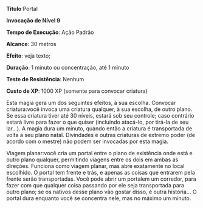 **Titulo**:Portal

**Invocação de Nível 9**

**Tempo de Execução**: Ação Padrão

**Alcance**: 30 metros

**Efeito**: veja texto;

**Duração**: 1 minuto ou concentração, até 1 minuto

**Teste de Resistência**: Nenhum

**Custo de XP**: 1000 XP (somente para convocar criatura)

Esta magia gera um dos seguintes efeitos, à sua escolha.
Convocar criatura:você invoca uma  criatura qualquer, à sua escolha, de outro plano. Se essa criatura tiver até 30 níveis, estará sob seu controle; caso contrário estará livre para fazer o que quiser (incluindo atacá-lo, por tirá-la de seu lar...). 
A magia dura um minuto, quando então a criatura é transportada de volta a seu plano natal.
Divindades e outras criaturas de extremo poder (de acordo com o mestre) não podem ser invocadas por esta magia.

Viagem planar:você cria um portal entre o plano de existência onde está e outro plano qualquer, permitindo viagens entre os dois em ambas as direções. 
Funciona como viagem planar, mas abre exatamente no local escolhido. O portal tem frente e trás, e apenas as coisas que entrarem pela frente serão transportadas. 
Você pode abrir um portalem um corredor, para fazer com que qualquer coisa passando por ele seja transportada para outro plano; se os nativos desse plano vão gostar disso, é outra história... 
O portal dura enquanto você se concentra nele, mas no máximo um minuto.